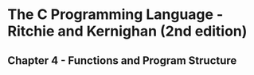 # The C Programming Language - Ritchie and Kernighan (2nd edition)
## Chapter 4 - Functions and Program Structure
